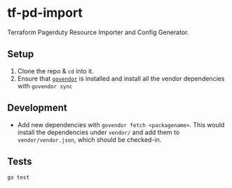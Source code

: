 # tf-pd-import

Terraform Pagerduty Resource Importer and Config Generator.


## Setup

1. Clone the repo & `cd` into it.
2. Ensure that [`govendor`](https://github.com/kardianos/govendor) is installed and install all the vendor dependencies with `govendor sync`

## Development

* Add new dependencies with `govendor fetch <packagename>`. This would install
the dependencies under `vendor/` and add them to `vendor/vendor.json`, which
should be checked-in.

## Tests

`go test`
